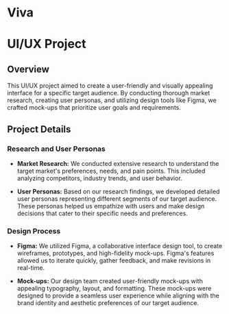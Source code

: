 # Viva
# UI/UX Project

## Overview

This UI/UX project aimed to create a user-friendly and visually appealing interface for a specific target audience. By conducting thorough market research, creating user personas, and utilizing design tools like Figma, we crafted mock-ups that prioritize user goals and requirements.

## Project Details

### Research and User Personas

- **Market Research:** We conducted extensive research to understand the target market's preferences, needs, and pain points. This included analyzing competitors, industry trends, and user behavior.

- **User Personas:** Based on our research findings, we developed detailed user personas representing different segments of our target audience. These personas helped us empathize with users and make design decisions that cater to their specific needs and preferences.

### Design Process

- **Figma:** We utilized Figma, a collaborative interface design tool, to create wireframes, prototypes, and high-fidelity mock-ups. Figma's features allowed us to iterate quickly, gather feedback, and make revisions in real-time.

- **Mock-ups:** Our design team created user-friendly mock-ups with appealing typography, layout, and formatting. These mock-ups were designed to provide a seamless user experience while aligning with the brand identity and aesthetic preferences of our target audience.



